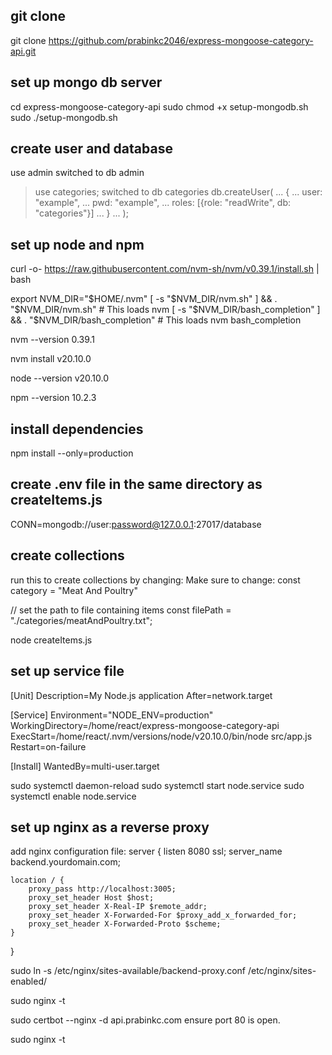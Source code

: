 ## git clone
git clone https://github.com/prabinkc2046/express-mongoose-category-api.git
## set up mongo db server
cd express-mongoose-category-api
sudo chmod +x setup-mongodb.sh 
sudo ./setup-mongodb.sh
## create user and database 
use admin
switched to db admin
> use categories;
switched to db categories
> db.createUser(
... {
... user: "example",
... pwd: "example",
... roles: [{role: "readWrite", db: "categories"}]
... }
... );

## set up node and npm
curl -o- https://raw.githubusercontent.com/nvm-sh/nvm/v0.39.1/install.sh | bash

export NVM_DIR="$HOME/.nvm"
[ -s "$NVM_DIR/nvm.sh" ] && \. "$NVM_DIR/nvm.sh"  # This loads nvm
[ -s "$NVM_DIR/bash_completion" ] && \. "$NVM_DIR/bash_completion"  # This loads nvm bash_completion

nvm --version
0.39.1

nvm install v20.10.0

node --version
v20.10.0

npm --version
10.2.3

## install dependencies
npm install --only=production



## create .env file in the same directory as createItems.js

CONN=mongodb://user:password@127.0.0.1:27017/database

## create collections
run this to create collections 
by changing:
Make sure to change:
const category = "Meat And Poultry"

// set the path to file containing items
const filePath = "./categories/meatAndPoultry.txt";

node createItems.js 
## set up service file
[Unit]
Description=My Node.js application
After=network.target

[Service]
Environment="NODE_ENV=production"
WorkingDirectory=/home/react/express-mongoose-category-api
ExecStart=/home/react/.nvm/versions/node/v20.10.0/bin/node src/app.js
Restart=on-failure

[Install]
WantedBy=multi-user.target

sudo systemctl daemon-reload 
sudo systemctl start node.service 
sudo systemctl enable node.service

## set up nginx as a reverse proxy
add nginx configuration file:
server {
    listen 8080 ssl;
    server_name backend.yourdomain.com;

    location / {
        proxy_pass http://localhost:3005;
        proxy_set_header Host $host;
        proxy_set_header X-Real-IP $remote_addr;
        proxy_set_header X-Forwarded-For $proxy_add_x_forwarded_for;
        proxy_set_header X-Forwarded-Proto $scheme;
    }
}


sudo ln -s /etc/nginx/sites-available/backend-proxy.conf /etc/nginx/sites-enabled/

sudo nginx -t


sudo certbot --nginx -d api.prabinkc.com
ensure port 80 is open.

sudo nginx -t





